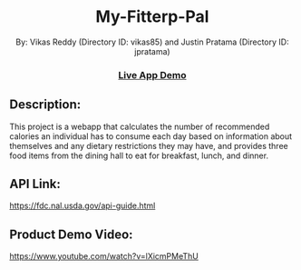 <h1 align="center">My-Fitterp-Pal</h1>
<p align="center">By: Vikas Reddy (Directory ID: vikas85) and Justin Pratama (Directory ID: jpratama)</p>
<div align="center"><h3><a href="https://cmsc335-final-project-121k.onrender.com/">Live App Demo</a><h3></div>

## Description:
This project is a webapp that calculates the number of recommended calories an individual has to consume each day based on information about themselves and any dietary restrictions they may have, and provides three food items from the dining hall to eat for breakfast, lunch, and dinner. 
  
## API Link:
https://fdc.nal.usda.gov/api-guide.html

## Product Demo Video:
https://www.youtube.com/watch?v=lXicmPMeThU
